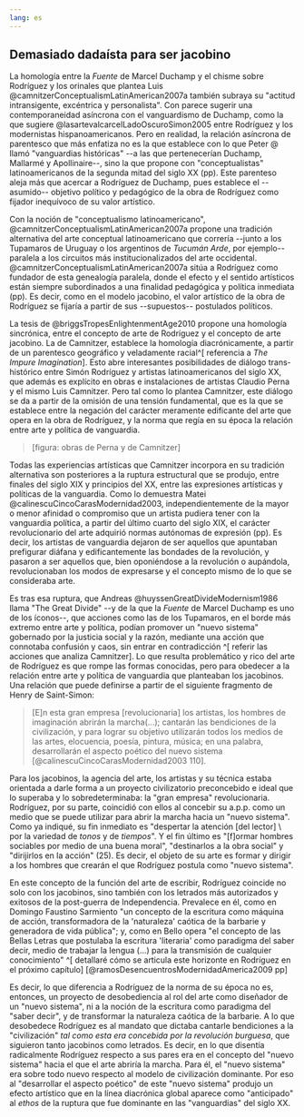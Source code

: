 ```yaml
---
lang: es
---
```


## Demasiado dadaísta para ser jacobino

La homología entre la *Fuente* de Marcel Duchamp y el chisme sobre Rodríguez y los orinales que plantea Luis @camnitzerConceptualismLatinAmerican2007a también subraya su "actitud intransigente, excéntrica y personalista". Con parece sugerir una contemporaneidad asíncrona con el vanguardismo de Duchamp, como la que sugiere @lasartevalcarcelLadoOscuroSimon2005 entre Rodríguez y los modernistas hispanoamericanos. Pero en realidad, la relación asíncrona de parentesco que más enfatiza no es la que establece con lo que Peter @ llamó "vanguardias históricas" --a las que pertenecerían Duchamp, Mallarmé y Apollinaire--, sino la que propone con "conceptualistas" latinoamericanos de la segunda mitad del siglo XX (pp).  Este parenteso aleja más que acercar a Rodríguez de Duchamp, pues establece el --asumido-- objetivo político y pedagógico de la obra de Rodríguez como fijador inequívoco de su valor artístico. 

Con la noción de "conceptualismo latinoamericano", @camnitzerConceptualismLatinAmerican2007a propone una tradición alternativa del arte conceptual latinoamericano que correría --junto a los Tupamaros de Uruguay o los argentinos de *Tucumán Arde*, por ejemplo-- paralela a los circuitos más institucionalizados del arte occidental. @camnitzerConceptualismLatinAmerican2007a sitúa a Rodríguez como fundador de esta genealogía paralela, donde el efecto y el sentido artísticos están siempre subordinados a una finalidad pedagógica y política inmediata (pp). Es decir, como en el modelo jacobino, el valor artístico de la obra de Rodríguez se fijaría a partir de sus --supuestos-- postulados políticos. 

La tesis de @briggsTropesEnlightenmentAge2010 propone una homología sincrónica, entre el concepto de arte de Rodríguez y el concepto de arte jacobino. La de Camnitzer, establece la homología diacrónicamente, a partir de un parentesco geográfico y veladamente racial^[ referencia a *The Impure Imagination*]. Esto abre interesantes posibilidades de diálogo trans-histórico entre Simón Rodríguez y artistas  latinoamericanos del siglo XX, que además es explícito en obras e instalaciones de artistas Claudio Perna y el mismo Luis Camnitzer. Pero tal como lo plantea Camnitzer, este diálogo se da a partir de la omisión de una tensión fundamental, que es la que se establece entre la negación del carácter meramente edificante del arte que opera en la obra de Rodríguez, y la norma que regía en su época la relación entre arte y política de vanguardia.

>[figura: obras de Perna y de Camnitzer]

Todas las experiencias artísticas que Camnitzer incorpora en su tradición alternativa son posteriores a la ruptura estructural que se produjo, entre finales del siglo XIX y principios del XX, entre las expresiones artísticas y políticas de la vanguardia. Como lo demuestra Matei @calinescuCincoCarasModernidad2003, independientemente de la mayor o menor afinidad o compromiso que un artista pudiera tener con la vanguardia política, a partir del último cuarto del siglo XIX, el carácter revolucionario del arte adquirió normas autónomas de expresión (pp). Es decir, los artistas de vanguardia dejaron de ser aquellos que apuntaban prefigurar diáfana y edificantemente las bondades de la revolución, y pasaron a ser aquellos que, bien oponiéndose a la revolución o aupándola, revolucionaban los modos de expresarse y el concepto mismo de lo que se consideraba arte. 

Es tras esa ruptura, que Andreas @huyssenGreatDivideModernism1986 llama "The Great Divide" --y de la que la *Fuente* de Marcel Duchamp es uno de los íconos--, que  acciones como las de los Tupamaros, en el borde más extremo entre arte y política, podían promover un "nuevo sistema" gobernado por la justicia social y la razón, mediante una acción que connotaba confusión y caos, sin entrar en contradicción ^[ referir las acciones que analiza Camnitzer]. Lo que resulta problemático y rico del arte de Rodríguez es que rompe las formas conocidas, pero para obedecer a la relación entre arte y política de vanguardia que planteaban los jacobinos. Una relación que puede definirse a partir de el siguiente fragmento de  Henry de Saint-Simon:

> [E]n esta gran empresa [revolucionaria] los artistas, los hombres de imaginación abrirán la marcha(...); cantarán las bendiciones de la civilización, y para lograr su objetivo utilizarán todos los medios de las artes, elocuencia, poesía, pintura, música; en una palabra, desarrollarán el aspecto poético del nuevo sistema [@calinescuCincoCarasModernidad2003 110].

Para los jacobinos, la agencia del arte, los artistas y su técnica estaba orientada a darle forma a un proyecto civilizatorio preconcebido e ideal que lo superaba y lo sobredeterminaba: la "gran empresa" revolucionaria. Rodríguez, por su parte, coincidió con ellos al concebir su a.p.p. como un medio que se puede utilizar para abrir la marcha hacia un "nuevo sistema". Como ya indiqué, su fin inmediato es "despertar la atención [del lector] \ por la variedad de *tonos* y de *tiempos*". Y el fin último es "[f]ormar hombres sociables por medio de una buena moral", "destinarlos a la obra social" y "dirijirlos en la acción" (25). Es decir, el objeto de su arte es formar y dirigir a los hombres que crearán el que Rodríguez postula como "nuevo sistema". 

En este concepto de la función del arte de escribir, Rodríguez coincide no solo con los jacobinos, sino también con los letrados más autorizados y exitosos de la post-guerra de Independencia. Prevalece en él, como en Domingo Faustino Sarmiento "un concepto de la escritura como máquina de acción, transformadora de la 'naturaleza' caótica de la barbarie y generadora de vida pública"; y, como en Bello opera "el concepto de las Bellas Letras que postulaba la escritura 'literaria' como paradigma del saber decir, medio de trabajar la lengua (...) para la transmisión de cualquier conocimiento" ^[ detallaré cómo se articula este horizonte en Rodríguez en el próximo capítulo] [@ramosDesencuentrosModernidadAmerica2009 pp]

Es decir, lo que diferencia a Rodríguez de la norma de su época no es, entonces, un proyecto de desobediencia al rol del arte como diseñador de un "nuevo sistema", ni a la noción de la escritura como paradigma del "saber decir", y de transformar la naturaleza caótica de la barbarie. A lo que desobedece Rodríguez es al mandato que dictaba cantarle bendiciones a la "civilización" *tal como esta era concebida por la revolución burguesa*, que siguieron tanto jacobinos como letrados. Es decir, en lo que disentía radicalmente Rodríguez respecto a sus pares era en el concepto del "nuevo sistema" hacia el que el arte abriría la marcha.  Para él, el "nuevo sistema" era sobre todo nuevo respecto al modelo de civilización dominante. Por eso al "desarrollar el aspecto poético" de este "nuevo sistema" produjo un efecto artístico que en la línea diacrónica global aparece como "anticipado" al *ethos* de la ruptura  que fue dominante en las "vanguardias" del siglo XX.
